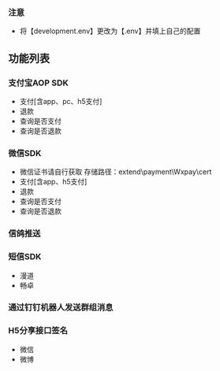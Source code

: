### 注意
* 将【development.env】更改为【.env】并填上自己的配置

## 功能列表
### 支付宝AOP SDK
* 支付[含app、pc、h5支付]
* 退款
* 查询是否支付
* 查询是否退款

### 微信SDK
* 微信证书请自行获取 存储路径：extend\payment\Wxpay\cert
* 支付[含app、h5支付]
* 退款
* 查询是否支付
* 查询是否退款

### 信鸽推送

### 短信SDK 
* 漫道
* 畅卓

### 通过钉钉机器人发送群组消息

### H5分享接口签名
* 微信
* 微博


